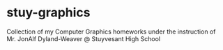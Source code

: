 # stuy-graphics
Collection of my Computer Graphics homeworks under the instruction of Mr. JonAlf Dyland-Weaver @ Stuyvesant High School
